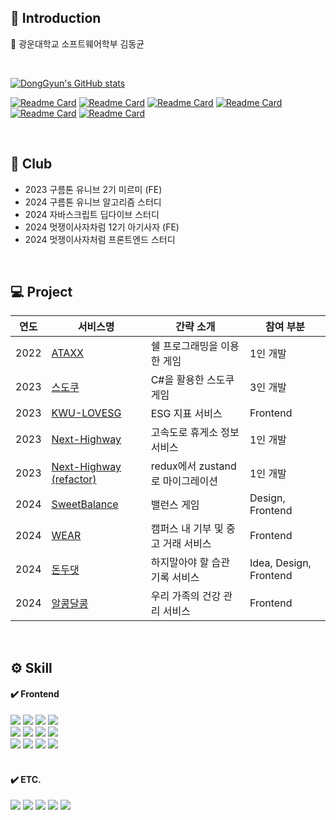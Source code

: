 ## 📒 Introduction
📌 광운대학교 소프트웨어학부 김동균<br/>

<br />

[![DongGyun's GitHub stats](https://github-readme-stats.vercel.app/api?username=KimDongGyun23&count_private=true&show_icons=true)](https://github.com/anuraghazra/github-readme-stats)

[![Readme Card](https://github-readme-stats.vercel.app/api/pin/?username=KimDongGyun23&repo=WEAR&theme=one_dark_pro)](https://github.com/KimDongGyun23/WEAR)
[![Readme Card](https://github-readme-stats.vercel.app/api/pin/?username=KimDongGyun23&repo=Dont-Do-That&theme=one_dark_pro)](https://github.com/KimDongGyun23/Dont-Do-That)
[![Readme Card](https://github-readme-stats.vercel.app/api/pin/?username=KimDongGyun23&repo=alkong-dalkong&theme=one_dark_pro)](https://github.com/KimDongGyun23/alkong-dalkong)
[![Readme Card](https://github-readme-stats.vercel.app/api/pin/?username=KimDongGyun23&repo=next-highway-zustand&theme=one_dark_pro)](https://github.com/KimDongGyun23/next-highway-zustand)
[![Readme Card](https://github-readme-stats.vercel.app/api/pin/?username=KimDongGyun23&repo=SweetBal&theme=one_dark_pro)](https://github.com/KimDongGyun23/SweetBal)
[![Readme Card](https://github-readme-stats.vercel.app/api/pin/?username=KimDongGyun23&repo=ESG-Frontend&theme=one_dark_pro)](https://github.com/KimDongGyun23/ESG-Frontend)



<br/>

## 💭 Club
- 2023 구름톤 유니브 2기 미르미 (FE)
- 2024 구름톤 유니브 알고리즘 스터디
- 2024 자바스크립트 딥다이브 스터디
- 2024 멋쟁이사자차럼 12기 아기사자 (FE)
- 2024 멋쟁이사자처럼 프론트엔드 스터디

<br/>

## 💻 Project
| 연도 | 서비스명 | 간략 소개 | 참여 부분 | 
|---|---|---|---|
| 2022 | <a href="https://github.com/KimDongGyun23/Linux-Programming">ATAXX</a>  |  쉘 프로그래밍을 이용한 게임 | 1인 개발 |
| 2023 | <a href="https://github.com/KimDongGyun23/C-Programing">스도쿠</a>  |  C#을 활용한 스도쿠 게임 | 3인 개발 |
| 2023 | <a href="https://github.com/KWU-ESG/esg-frontend-react">KWU-LOVESG</a>  |  ESG 지표 서비스  |  Frontend |
| 2023 | <a href="https://github.com/KimDongGyun23/next-highway">Next-Highway</a>  |  고속도로 휴게소 정보 서비스  |  1인 개발 |
| 2023 | <a href="https://github.com/KimDongGyun23/next-highway-zustand">Next-Highway (refactor)</a>  |  redux에서 zustand로 마이그레이션  |  1인 개발 |
| 2024 | <a href="https://github.com/KimDongGyun23/SweetBal">SweetBalance</a>  |  밸런스 게임  |  Design, Frontend |
| 2024 | <a href="https://github.com/KimDongGyun23/WEAR">WEAR</a>  |  캠퍼스 내 기부 및 중고 거래 서비스  |  Frontend |
| 2024 | <a href="https://github.com/KimDongGyun23/Dont-Do-That">돈두댓</a>  |  하지말아야 할 습관 기록 서비스  |  Idea, Design, Frontend |
| 2024 | <a href="https://github.com/KimDongGyun23/alkong-dalkong">알콩달콩</a>  |  우리 가족의 건강 관리 서비스  |  Frontend |

<br/>

## ⚙️ Skill    
#### ✔️ Frontend
<div>
  <div>
    <img src="https://img.shields.io/badge/javascript-F7DF1E?style=for-the-badge&logo=javascript&logoColor=white" />
    <img src="https://img.shields.io/badge/typescript-3178C6?style=for-the-badge&logo=typescript&logoColor=white" />
    <img src="https://img.shields.io/badge/React-20232a.svg?style=for-the-badge&logo=react&logoColor=61DAFB" />
    <img src="https://img.shields.io/badge/Next.js-000000?style=for-the-badge&logo=Next.js&logoColor=white" />
  </div>
  <div>
    <img src="https://img.shields.io/badge/reactquery-FF4154?style=for-the-badge&logo=reactquery&logoColor=white" />
    <img src="https://img.shields.io/badge/recoil-3578E5?style=for-the-badge&logo=recoil&logoColor=white" />
    <img src="https://img.shields.io/badge/zustand-black?style=for-the-badge&logo=zustand&logoColor=white" />
    <img src="https://img.shields.io/badge/redux-764ABC?style=for-the-badge&logo=redux&logoColor=white" />
  </div>
  <div>
    <img src="https://img.shields.io/badge/styledcomponents-DB7093?style=for-the-badge&logo=styledcomponents&logoColor=white" />
    <img src="https://img.shields.io/badge/tailwindcss-06B6D4?style=for-the-badge&logo=tailwindcss&logoColor=white" />
    <img src="https://img.shields.io/badge/sass-CC6699?style=for-the-badge&logo=sass&logoColor=white" />
    <img src="https://img.shields.io/badge/cssmodules-CC6699?style=for-the-badge&logo=cssmodules&logoColor=white" />
  </div>
</div>

<br/>

#### ✔️ ETC.
<div>
  <img src="https://img.shields.io/badge/firebase-DD2C00?style=for-the-badge&logo=firebase&logoColor=white" />
  <img src="https://img.shields.io/badge/notion-000000?style=for-the-badge&logo=notion&logoColor=white" />
  <img src="https://img.shields.io/badge/discord-5865F2?style=for-the-badge&logo=discord&logoColor=white" />
  <img src="https://img.shields.io/badge/Postman-FF6C37?style=for-the-badge&logo=Postman&logoColor=white" />
  <img src="https://img.shields.io/badge/figma-F24E1E?style=for-the-badge&logo=figma&logoColor=white" /> 
</div>
